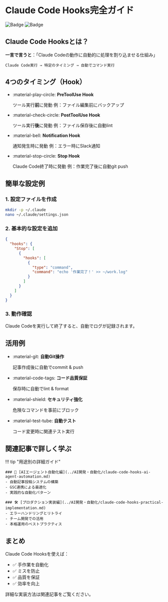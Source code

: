 # Claude Code Hooks完全ガイド

![Badge](https://img.shields.io/badge/Claude%20Code-Hooks-blue.svg)
![Badge](https://img.shields.io/badge/Status-Latest-green.svg)

## Claude Code Hooksとは？

**一言で言うと**：「Claude Codeの動作に自動的に処理を割り込ませる仕組み」

```
Claude Code実行 → 特定のタイミング → 自動でコマンド実行
```

## 4つのタイミング（Hook）

<div class="grid cards" markdown>

-   :material-play-circle: **PreToolUse Hook**
    
    ツール実行**前**に発動
    例：ファイル編集前にバックアップ

-   :material-check-circle: **PostToolUse Hook**
    
    ツール実行**後**に発動
    例：ファイル保存後に自動lint

-   :material-bell: **Notification Hook**
    
    通知発生時に発動
    例：エラー時にSlack通知

-   :material-stop-circle: **Stop Hook**
    
    Claude Code終了時に発動
    例：作業完了後に自動git push

</div>

## 簡単な設定例

### 1. 設定ファイルを作成
```bash
mkdir -p ~/.claude
nano ~/.claude/settings.json
```

### 2. 基本的な設定を追加
```json
{
  "hooks": {
    "Stop": [
      {
        "hooks": [
          {
            "type": "command",
            "command": "echo '作業完了！' >> ~/work.log"
          }
        ]
      }
    ]
  }
}
```

### 3. 動作確認
Claude Codeを実行して終了すると、自動でログが記録されます。

## 活用例

<div class="grid cards" markdown>

-   :material-git: **自動Git操作**
    
    記事作成後に自動でcommit & push

-   :material-code-tags: **コード品質保証**
    
    保存時に自動でlint & format

-   :material-shield: **セキュリティ強化**
    
    危険なコマンドを事前にブロック

-   :material-test-tube: **自動テスト**
    
    コード変更時に関連テスト実行

</div>

## 関連記事で詳しく学ぶ

!!! tip "用途別の詳細ガイド"
    
    ### 🎯 [AIエージェント自動化編](../AI開発・自動化/claude-code-hooks-ai-agent-automation.md)
    - 自動記事投稿システムの構築
    - GSC連携による最適化
    - 実践的な自動化パターン
    
    ### 🛠️ [プロダクション実装編](../AI開発・自動化/claude-code-hooks-practical-implementation.md)
    - エラーハンドリングとリトライ
    - チーム開発での活用
    - 本格運用のベストプラクティス

## まとめ

Claude Code Hooksを使えば：
- ✅ 手作業を自動化
- ✅ ミスを防止
- ✅ 品質を保証
- ✅ 効率を向上

詳細な実装方法は関連記事をご覧ください。